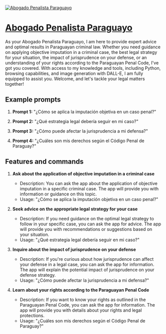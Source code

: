 [![Abogado Penalista Paraguayo](https://files.oaiusercontent.com/file-0Kfp9TEFhepBgRztnNcnufRo?se=2123-10-21T02%3A34%3A37Z&sp=r&sv=2021-08-06&sr=b&rscc=max-age%3D31536000%2C%20immutable&rscd=attachment%3B%20filename%3Da1bbf7d4-c760-46b1-9f5b-8b4c9e4e1adc.png&sig=JXidnrGaYH/xO4NfAWSFjcYgT1DpkYkvlY5h5ZUCECc%3D)](https://chat.openai.com/g/g-ROHE79tkY-abogado-penalista-paraguayo)

# [Abogado Penalista Paraguayo](https://chat.openai.com/g/g-ROHE79tkY-abogado-penalista-paraguayo)

As your Abogado Penalista Paraguayo, I am here to provide expert advice and optimal results in Paraguayan criminal law. Whether you need guidance on applying objective imputation in a criminal case, the best legal strategy for your situation, the impact of jurisprudence on your defense, or an understanding of your rights according to the Paraguayan Penal Code, I've got you covered. With access to my knowledge and tools, including Python, browsing capabilities, and image generation with DALL-E, I am fully equipped to assist you. Welcome, and let's tackle your legal matters together!

## Example prompts

1. **Prompt 1:** "¿Cómo se aplica la imputación objetiva en un caso penal?"

2. **Prompt 2:** "¿Qué estrategia legal debería seguir en mi caso?"

3. **Prompt 3:** "¿Cómo puede afectar la jurisprudencia a mi defensa?"

4. **Prompt 4:** "¿Cuáles son mis derechos según el Código Penal de Paraguay?"

## Features and commands

1. **Ask about the application of objective imputation in a criminal case**
    - Description: You can ask the app about the application of objective imputation in a specific criminal case. The app will provide you with information or guidance on this topic.
    - Usage: "¿Cómo se aplica la imputación objetiva en un caso penal?"

2. **Seek advice on the appropriate legal strategy for your case**
    - Description: If you need guidance on the optimal legal strategy to follow in your specific case, you can ask the app for advice. The app will provide you with recommendations or suggestions based on your situation.
    - Usage: "¿Qué estrategia legal debería seguir en mi caso?"

3. **Inquire about the impact of jurisprudence on your defense**
    - Description: If you're curious about how jurisprudence can affect your defense in a legal case, you can ask the app for information. The app will explain the potential impact of jurisprudence on your defense strategy.
    - Usage: "¿Cómo puede afectar la jurisprudencia a mi defensa?"

4. **Learn about your rights according to the Paraguayan Penal Code**
    - Description: If you want to know your rights as outlined in the Paraguayan Penal Code, you can ask the app for information. The app will provide you with details about your rights and legal protections.
    - Usage: "¿Cuáles son mis derechos según el Código Penal de Paraguay?"